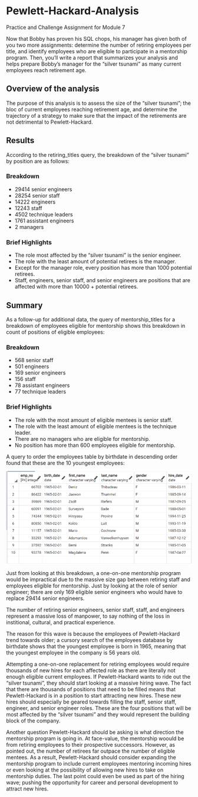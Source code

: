 # Pewlett-Hackard-Analysis
Practice and Challenge Assignment for Module 7 

Now that Bobby has proven his SQL chops, his manager has given both of you two more assignments: determine the number of retiring employees per title, and identify employees who are eligible to participate in a mentorship program. Then, you’ll write a report that summarizes your analysis and helps prepare Bobby’s manager for the “silver tsunami” as many current employees reach retirement age.


## Overview of the analysis
The purpose of this analysis is to assess the size of the “silver tsunami”; the bloc of current employees reaching retirement age, and determine the trajectory of a strategy to make sure that the impact of the retirements are not detrimental to Pewlett-Hackard.


## Results
According to the retiring_titles query, the breakdown of the “silver tsunami” by position are as follows:

### Breakdown
* 29414 senior engineers    
* 28254 senior staff    
* 14222 engineers    
* 12243 staff    
* 4502 technique leaders    
* 1761 assistant engineers     
* 2 managers    

### Brief Highlights
* The role most affected by the “silver tsunami” is the senior engineer. 
* The role with the least amount of potential retirees is the manager. 
* Except for the manager role, every position has more than 1000 potential retirees. 
* Staff, engineers, senior staff, and senior engineers are positions that are affected with more than 10000 + potential retirees. 


## Summary
As a follow-up for additional data, the query of mentorship_titles for a breakdown of employees eligible for mentorship shows this breakdown in count of positions of eligible employees:

### Breakdown
* 568 senior staff  
* 501 engineers    
* 169 senior engineers    
* 156 staff    
* 78 assistant engineers
* 77 technique leaders    

### Brief Highlights
* The role with the most amount of eligible mentees is senior staff. 
* The role with the least amount of eligible mentees is the technique leader. 
* There are no managers who are eligible for mentorship.
* No position has more than 600 employees eligible for mentorship.

A query to order the employees table by birthdate in descending order found that these are the 10 youngest employees:

![Top 10 Youngest Employees](https://github.com/Itgotworse26/Pewlett-Hackard-Analysis/blob/main/Data/Ten_Youngest_Employees.PNG)

Just from looking at this breakdown, a one-on-one mentorship program would be impractical due to the massive size gap between retiring staff and employees eligible for mentorship. Just by looking at the role of senior engineer; there are only 169 eligible senior engineers who would have to replace 29414 senior engineers. 

The number of retiring senior engineers, senior staff, staff, and engineers represent a massive loss of manpower, to say nothing of the loss in institional, cultural, and practical experience. 

The reason for this wave is because the employees of Pewlett-Hackard trend towards older; a cursory search of the employees database by birthdate shows that the youngest employee is born in 1965, meaning that the youngest employee in the company is 56 years old. 

Attempting a one-on-one replacement for retiring employees would require thousands of new hires for each affected role as there are literally not enough eligible current employees. If Pewlett-Hackard wants to ride out the “silver tsunami”, they should start looking at a massive hiring wave. The fact that there are thousands of positions that need to be filled means that Pewlett-Hackard is in a position to start attracting new hires. These new hires should especially be geared towards filling the staff, senior staff, engineer, and senior engineer roles. These are the four positions that will be most affected by the “silver tsunami” and they would represent the building block of the company. 

Another question Pewlett-Hackard should be asking is what direction the mentorship program is going in. At face-value, the mentorship woould be from retiring employees to their prospective successors. However, as pointed out, the number of retirees far outpace the number of eligible mentees. As a result, Pewlett-Hackard should consider expanding the mentorship program to include current employees mentoring incoming hires or even looking at the possibility of allowing new hires to take on mentorship duties. The last point could even be used as part of the hiring wave; pushing the opportunity for career and personal development to attract new hires. 